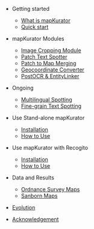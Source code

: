 - Getting started
  
  - [What is mapKurator](docs/introduction.md)
  - [Quick start](docs/quickstart.md)

- mapKurator Modules
  - [Image Cropping Module](docs/modules/crop.md)
  - [Patch Text Spotter](docs/modules/spot.md)
  - [Patch to Map Merging](docs/modules/merge.md)
  - [Geocoordinate Converter](docs/modules/geo-convert.md)
  - [PostOCR & EntityLinker](docs/modules/postocr.md)

- Ongoing
  - [Multilingual Spotting](docs/multilingual.md)
  - [Fine-grain Text Spotting](docs/finegrain.md)

- Use Stand-alone mapKurator

  - [Installation](docs/install1.md)
  - [How to Use](docs/how-to-use-1.md)
  

- Use mapKurator with Recogito
  - [Installation](docs/install2.md)
  - [How to Use](docs/how-to-use-2.md)

- Data and Results
  - [Ordnance Survey Maps](docs/os.md)
  - [Sanborn Maps](docs/sanborn.md)

- [Evolution](docs/evolution.md)
- [Acknowledgement](docs/ack.md)

